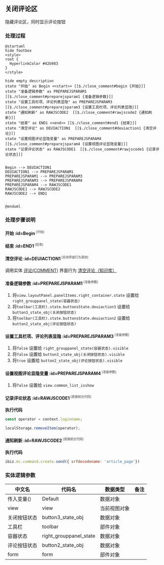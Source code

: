 ## 关闭评论区 <!-- {docsify-ignore-all} -->

   隐藏评论区，同时显示评论按钮

### 处理过程

```plantuml
@startuml
hide footbox
<style>
root {
  HyperlinkColor #42b983
}
</style>

hide empty description
state "开始" as Begin <<start>> [[$./close_comment#begin {开始}]]
state "准备逻辑参数" as PREPAREJSPARAM1  [[$./close_comment#preparejsparam1 {准备逻辑参数}]]
state "设置工具栏项、评论列表显隐" as PREPAREJSPARAM3  [[$./close_comment#preparejsparam3 {设置工具栏项、评论列表显隐}]]
state "通知刷新" as RAWJSCODE2  [[$./close_comment#rawjscode2 {通知刷新}]]
state "结束" as END1 <<end>> [[$./close_comment#end1 {结束}]]
state "清空评论" as DEUIACTION1  [[$./close_comment#deuiaction1 {清空评论}]]
state "设置视图评论显隐变量" as PREPAREJSPARAM4  [[$./close_comment#preparejsparam4 {设置视图评论显隐变量}]]
state "记录评论状态" as RAWJSCODE1  [[$./close_comment#rawjscode1 {记录评论状态}]]


Begin --> DEUIACTION1
DEUIACTION1 --> PREPAREJSPARAM1
PREPAREJSPARAM1 --> PREPAREJSPARAM3
PREPAREJSPARAM3 --> PREPAREJSPARAM4
PREPAREJSPARAM4 --> RAWJSCODE1
RAWJSCODE1 --> RAWJSCODE2
RAWJSCODE2 --> END1


@enduml
```


### 处理步骤说明

#### 开始 :id=Begin<sup class="footnote-symbol"> <font color=gray size=1>[开始]</font></sup>




#### 结束 :id=END1<sup class="footnote-symbol"> <font color=gray size=1>[结束]</font></sup>




#### 清空评论 :id=DEUIACTION1<sup class="footnote-symbol"> <font color=gray size=1>[实体界面行为调用]</font></sup>



调用实体 [评论(COMMENT)](module/Base/comment.md) 界面行为 [清空评论（知识库）](module/Base/comment#界面行为) 

#### 准备逻辑参数 :id=PREPAREJSPARAM1<sup class="footnote-symbol"> <font color=gray size=1>[准备参数]</font></sup>



1. 将`view.layoutPanel.panelItems.right_container.state` 设置给  `right_grouppanel_state(容器状态)`
2. 将`toolbar(工具栏).state.buttonsState.deuiaction3` 设置给  `button3_state_obj(关闭按钮状态)`
3. 将`toolbar(工具栏).state.buttonsState.deuiaction2` 设置给  `button2_state_obj(评论按钮状态)`

#### 设置工具栏项、评论列表显隐 :id=PREPAREJSPARAM3<sup class="footnote-symbol"> <font color=gray size=1>[准备参数]</font></sup>



1. 将`false` 设置给  `right_grouppanel_state(容器状态).visible`
2. 将`false` 设置给  `button3_state_obj(关闭按钮状态).visible`
3. 将`true` 设置给  `button2_state_obj(评论按钮状态).visible`

#### 设置视图评论显隐变量 :id=PREPAREJSPARAM4<sup class="footnote-symbol"> <font color=gray size=1>[准备参数]</font></sup>



1. 将`false` 设置给  `view.common_list_isshow`

#### 记录评论状态 :id=RAWJSCODE1<sup class="footnote-symbol"> <font color=gray size=1>[直接前台代码]</font></sup>



<p class="panel-title"><b>执行代码</b></p>

```javascript
const operator = context.loginname;

localStorage.removeItem(operator);
```

#### 通知刷新 :id=RAWJSCODE2<sup class="footnote-symbol"> <font color=gray size=1>[直接前台代码]</font></sup>



<p class="panel-title"><b>执行代码</b></p>

```javascript
ibiz.mc.command.create.send({ srfdecodename: 'article_page'})
```



### 实体逻辑参数

|    中文名   |    代码名    |  数据类型      |备注 |
| --------| --------| --------  | --------   |
|传入变量(<i class="fa fa-check"/></i>)|Default|数据对象||
|view|view|当前视图对象||
|关闭按钮状态|button3_state_obj|数据对象||
|工具栏|toolbar|部件对象||
|容器状态|right_grouppanel_state|数据对象||
|评论按钮状态|button2_state_obj|数据对象||
|form|form|部件对象||
